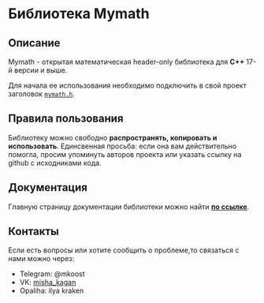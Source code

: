 # Библиотека Mymath

## Описание

Mymath - открытая математическая header-only библиотека для **C++** 17-й версии и выше. 

Для начала ее использования необходимо подключить в свой проект заголовок [`mymath.h`](/mymath2/mymath/mymath.h).

## Правила пользования

Библиотеку можно свободно **распространять, копировать и использовать**. Единсвенная просьба: если она вам действительно помогла, просим упоминуть авторов проекта или указать ссылку на github с исходниками кода.

## Документация

Главную страницу документации библиотеки можно найти [**по ссылке**](/mymath2/docs/index.md). 


## Контакты

Если есть вопросы или хотите сообщить о проблеме,то связаться с нами можно через:
- Telegram: @mkoost
- VK: [misha_kagan](https://m.vk.com/misha_kagan)
- Opaliha: ilya kraken

